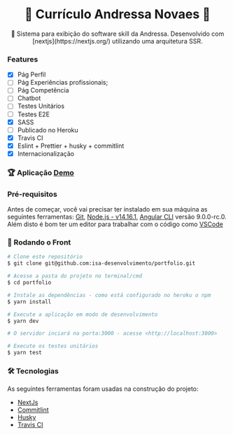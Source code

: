 <h1 align="center">
  👾 Currículo Andressa Novaes 👾
</h1>
<p align="center">🚀 Sistema para exibição  do software skill da Andressa. Desenvolvido com [nextjs](https://nextjs.org/) utilizando uma arquitetura SSR.
</p>

### Features

- [x] Pág Perfil
- [ ] Pág Experiências profissionais;
- [ ] Pág Competência
- [ ] Chatbot
- [ ] Testes Unitários
- [ ] Testes E2E
- [x] SASS
- [ ] Publicado no Heroku
- [x] Travis CI
- [x] Eslint + Prettier + husky + commitlint
- [x] Internacionalização

### 🏆 Aplicação [Demo](https://pokemontt.herokuapp.com/)

### Pré-requisitos

Antes de começar, você vai precisar ter instalado em sua máquina as seguintes ferramentas:
[Git](https://git-scm.com), [Node.js - v14.16.1](https://nodejs.org/en/), [Angular CLI](https://github.com/angular/angular-cli) versão 9.0.0-rc.0.
Além disto é bom ter um editor para trabalhar com o código como [VSCode](https://code.visualstudio.com/)

### 🎲 Rodando o Front

```bash
# Clone este repositório
$ git clone git@github.com:isa-desenvolvimento/portfolio.git

# Acesse a pasta do projeto no terminal/cmd
$ cd portfolio

# Instale as dependências - como está configurado no heroku o npm
$ yarn install

# Execute a aplicação em modo de desenvolvimento
$ yarn dev

# O servidor inciará na porta:3000 - acesse <http://localhost:3000>

# Execute os testes unitários
$ yarn test


```

### 🛠 Tecnologias

As seguintes ferramentas foram usadas na construção do projeto:

- [NextJs](https://nextjs.org/)
- [Commitlint](https://commitlint.js.org/)
- [Husky](https://www.husky.com.br/)
- [Travis CI](https://travis-ci.com/)
